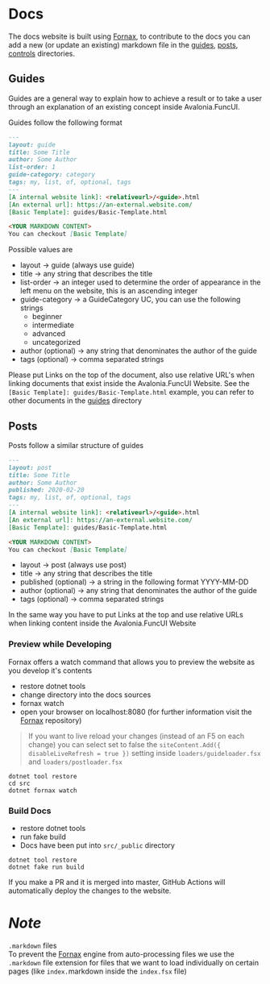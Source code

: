 ﻿# Docs
[Fornax]: https://github.com/ionide/Fornax
[guides]:./src/guides
[posts]: ./src/posts
[controls]: ./src/controls

The docs website is built using [Fornax], to contribute to the docs you can add a new (or update an existing) markdown file in the
[guides], [posts], [controls] directories.

## Guides
Guides are a general way to explain how to achieve a result or to take a user through an explanation of an existing concept inside Avalonia.FuncUI.

Guides follow the following format

```markdown
---
layout: guide
title: Some Title
author: Some Author
list-order: 1
guide-category: category
tags: my, list, of, optional, tags
---
[A internal website link]: <relativeurl>/<guide>.html
[An external url]: https://an-external.website.com/
[Basic Template]: guides/Basic-Template.html

<YOUR MARKDOWN CONTENT>
You can checkout [Basic Template]
```
Possible values are
- layout -> guide
    (always use guide)
- title -> any string that describes the title
- list-order -> an integer used to determine the order of appearance in the left menu on the website, this is an ascending integer
- guide-category -> a GuideCategory UC, you can use the following strings
    - beginner
    - intermediate
    - advanced
    - uncategorized
- author (optional) -> any string that denominates the author of the guide
- tags (optional) -> comma separated strings

Please put Links on the top of the document, also use relative URL's when linking documents that exist inside the Avalonia.FuncUI Website.
See the `[Basic Template]: guides/Basic-Template.html` example, you can refer to other documents in the [guides] directory


## Posts
Posts follow a similar structure of guides
```markdown
---
layout: post
title: Some Title
author: Some Author
published: 2020-02-20
tags: my, list, of, optional, tags
---
[A internal website link]: <relativeurl>/<guide>.html
[An external url]: https://an-external.website.com/
[Basic Template]: guides/Basic-Template.html

<YOUR MARKDOWN CONTENT>
You can checkout [Basic Template]
```
- layout -> post
    (always use post)
- title -> any string that describes the title
- published (optional) -> a string in the following format YYYY-MM-DD
- author (optional) -> any string that denominates the author of the guide
- tags (optional) -> comma separated strings

In the same way you have to put Links at the top and use relative URLs when linking content inside the Avalonia.FuncUI Website


### Preview while Developing
Fornax offers a watch command that allows you to preview the website as you develop it's contents

- restore dotnet tools
- change directory into the docs sources
- fornax watch
- open your browser on localhost:8080 (for further information visit the [Fornax] repository)

> If you want to live reload your changes (instead of an F5 on each change) you can select set to false the `siteContent.Add({ disableLiveRefresh = true })` setting inside `loaders/guideloader.fsx` and `loaders/postloader.fsx`

```
dotnet tool restore
cd src
dotnet fornax watch
```

### Build Docs
- restore dotnet tools
- run fake build
- Docs have been put into `src/_public` directory

```
dotnet tool restore
dotnet fake run build
```

If you make a PR and it is merged into master, GitHub Actions will automatically deploy the changes to the website.

# ***Note***
`.markdown` files  
To prevent the [Fornax] engine from auto-processing files we use the `.markdown` file extension for files that we want to load individually on certain pages (like `index.`markdown inside the `index.fsx` file)
